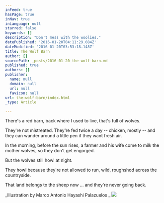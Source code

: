```yaml
---
inFeed: true
hasPage: true
inNav: true
inLanguage: null
starred: false
keywords: []
description: "Don't mess with the woolies."
datePublished: '2016-01-20T04:11:29.084Z'
dateModified: '2016-01-20T03:53:18.148Z'
title: The Wolf Barn
author: []
sourcePath: _posts/2016-01-20-the-wolf-barn.md
published: true
authors: []
publisher:
  name: null
  domain: null
  url: null
  favicon: null
url: the-wolf-barn/index.html
_type: Article

---
```

There's a red barn, back where I used to live, that's full of wolves.

They're not mistreated. They're fed twice a day -- chicken, mostly -- and they can wander around a little pen if they want fresh air.

In the morning, before the sun rises, a farmer and his wife come to milk the mother wolves, so they don't get engorged.

But the wolves still howl at night.

They howl because they're not allowed to run, wild, roughshod across the countryside.

That land belongs to the sheep now ... and they're never going back.

_Illustration by 
Marco Antonio Hayashi Palazuelos    _
![](https://the-grid-user-content.s3-us-west-2.amazonaws.com/45a5b788-762a-4549-a63b-fe49eb7e116f.jpg)
